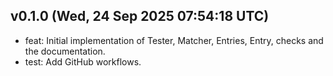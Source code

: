 ## v0.1.0 (Wed, 24 Sep 2025 07:54:18 UTC)
- feat: Initial implementation of Tester, Matcher, Entries, Entry, checks and the documentation.
- test: Add GitHub workflows.

